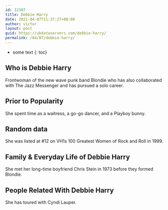 ```yaml
---
id: 12307
title: Debbie Harry
date: 2021-04-07T11:37:27+00:00
author: victor
layout: post
guid: https://ukdataservers.com/debbie-harry/
permalink: /04/07/debbie-harry/
---
```


* some text
{: toc}


## Who is Debbie Harry



Frontwoman of the new wave punk band Blondie who has also collaborated with The Jazz Messenger and has pursued a solo career. 

                
                
                
## Prior to Popularity



She spent time as a waitress, a go-go dancer, and a Playboy bunny.

                
                
                
## Random data



She was listed at #12 on VH1s 100 Greatest Women of Rock and Roll in 1999.

                
                
                
## Family & Everyday Life of Debbie Harry



She met her long-time boyfriend Chris Stein in 1973 before they formed Blondie.

                
                
                
## People Related With Debbie Harry



She has toured with Cyndi Lauper.

                
              
            
          
          
          